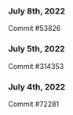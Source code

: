### July 8th, 2022

Commit #53826

### July 5th, 2022

Commit #314353


### July 4th, 2022

Commit #72281
